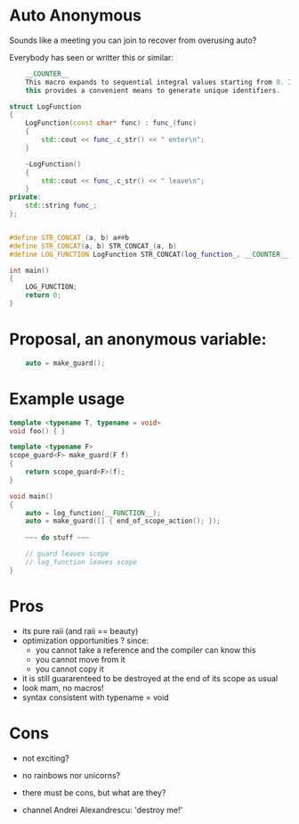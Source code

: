 









Auto Anonymous
==============

Sounds like a meeting you can join to recover from overusing auto?

Everybody has seen or writter this or similar:

```cpp
    __COUNTER__
    This macro expands to sequential integral values starting from 0. In conjunction with the ## operator,
    this provides a convenient means to generate unique identifiers.
```

```cpp
struct LogFunction
{
	LogFunction(const char* func) : func_(func)
	{
		std::cout << func_.c_str() << " enter\n";
	}

	~LogFunction()
	{
		std::cout << func_.c_str() << " leave\n";
	}
private:
	std::string func_;
};


#define STR_CONCAT_(a, b) a##b
#define STR_CONCAT(a, b) STR_CONCAT_(a, b)
#define LOG_FUNCTION LogFunction STR_CONCAT(log_function_, __COUNTER__) (__FUNCTION__)

int main()
{
    LOG_FUNCTION;
    return 0;
}
```


Proposal, an anonymous variable:
================================
```cpp
    auto = make_guard();
```    
Example usage
=============

```cpp
template <typename T, typename = void>
void foo() { }

template <typename F>
scope_guard<F> make_guard(F f)
{
	return scope_guard<F>(f);
}

void main()
{
	auto = log_function(__FUNCTION__);
	auto = make_guard([] { end_of_scope_action(); }); 
	
	~~~ do stuff ~~~

	// guard leaves scope 
	// log_function leaves scope
}
```

Pros
====
- its pure raii (and raii == beauty)
- optimization opportunities ? since:
  - you cannot take a reference and the compiler can know this
  - you cannot move from it
  - you cannot copy it
- it is still guararenteed to be destroyed at the end of its scope as usual
- look mam, no macros!
- syntax consistent with typename = void

Cons
====
- not exciting?
- no rainbows nor unicorns?


- there must be cons, but what are they?
- channel Andrei Alexandrescu: 'destroy me!'
